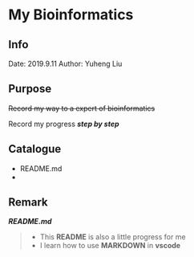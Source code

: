 # My Bioinformatics

## Info

Date: 2019.9.11
Author: Yuheng Liu

## Purpose
~~Record my way to a expert of bioinformatics~~
  
  Record my progress ***step by step***


## Catalogue
- README.md
- 

## Remark
***README.md***
> - This **README** is also a little progress for me
> - I learn how to use **MARKDOWN** in **vscode**
